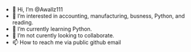 - 👋 Hi, I’m @Awallz111
- 👀 I’m interested in accounting, manufacturing, busness, Python, and reading.
- 🌱 I’m currently learning Python.
- 💞️ I’m not curently looking to collaborate.
- 📫 How to reach me via public github email

<!---
Awallz111/Awallz111 is a ✨ special ✨ repository because its `README.md` (this file) appears on your GitHub profile.
You can click the Preview link to take a look at your changes.
--->
